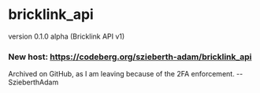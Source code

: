 bricklink_api
=============

version 0.1.0 alpha (Bricklink API v1)

### New host: https://codeberg.org/szieberth-adam/bricklink_api

Archived on GitHub, as I am leaving because of the 2FA enforcement.  -- SzieberthAdam
